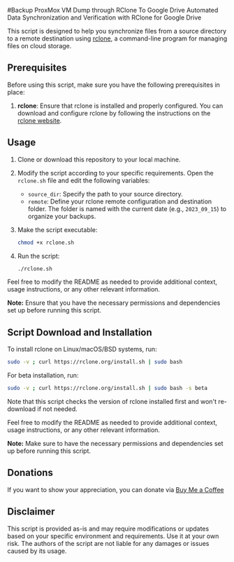 #Backup ProxMox VM Dump through RClone To Google Drive
Automated Data Synchronization and Verification with RClone for Google Drive

This script is designed to help you synchronize files from a source directory to a remote destination using [rclone](https://rclone.org/), a command-line program for managing files on cloud storage.

## Prerequisites

Before using this script, make sure you have the following prerequisites in place:

1. **rclone**: Ensure that rclone is installed and properly configured. You can download and configure rclone by following the instructions on the [rclone website](https://rclone.org/).

## Usage

1. Clone or download this repository to your local machine.

2. Modify the script according to your specific requirements. Open the `rclone.sh` file and edit the following variables:

   - `source_dir`: Specify the path to your source directory.
   - `remote`: Define your rclone remote configuration and destination folder. The folder is named with the current date (e.g., `2023_09_15`) to organize your backups.

3. Make the script executable:

   ```bash
   chmod +x rclone.sh
   ```

4. Run the script:

   ```bash
   ./rclone.sh
   ```

Feel free to modify the README as needed to provide additional context, usage instructions, or any other relevant information.

**Note:** Ensure that you have the necessary permissions and dependencies set up before running this script.

## Script Download and Installation

To install rclone on Linux/macOS/BSD systems, run:

```bash
sudo -v ; curl https://rclone.org/install.sh | sudo bash
```

For beta installation, run:

```bash
sudo -v ; curl https://rclone.org/install.sh | sudo bash -s beta
```

Note that this script checks the version of rclone installed first and won't re-download if not needed.

Feel free to modify the README as needed to provide additional context, usage instructions, or any other relevant information.

**Note:** Make sure to have the necessary permissions and dependencies set up before running this script.

## Donations

If you want to show your appreciation, you can donate via [Buy Me a Coffee](https://www.buymeacoffee.com/lalatendu.swain)

## Disclaimer

This script is provided as-is and may require modifications or updates based on your specific environment and requirements. Use it at your own risk. The authors of the script are not liable for any damages or issues caused by its usage.
